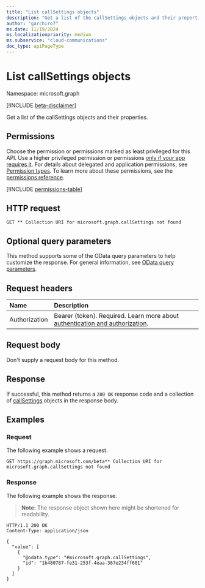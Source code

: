```yaml
---
title: "List callSettings objects"
description: "Get a list of the callSettings objects and their properties."
author: "garchiro7"
ms.date: 11/19/2024
ms.localizationpriority: medium
ms.subservice: "cloud-communications"
doc_type: apiPageType
---
```


# List callSettings objects

Namespace: microsoft.graph

[!INCLUDE [beta-disclaimer](../../includes/beta-disclaimer.md)]

Get a list of the callSettings objects and their properties.

## Permissions

Choose the permission or permissions marked as least privileged for this API. Use a higher privileged permission or permissions [only if your app requires it](/graph/permissions-overview#best-practices-for-using-microsoft-graph-permissions). For details about delegated and application permissions, see [Permission types](/graph/permissions-overview#permission-types). To learn more about these permissions, see the [permissions reference](/graph/permissions-reference).

<!-- {
  "blockType": "permissions",
  "name": "callsettings-list-permissions"
}
-->
[!INCLUDE [permissions-table](../includes/permissions/callsettings-list-permissions.md)]

## HTTP request

<!-- {
  "blockType": "ignored"
}
-->
``` http
GET ** Collection URI for microsoft.graph.callSettings not found
```

## Optional query parameters

This method supports some of the OData query parameters to help customize the response. For general information, see [OData query parameters](/graph/query-parameters).

## Request headers

|Name|Description|
|:---|:---|
|Authorization|Bearer {token}. Required. Learn more about [authentication and authorization](/graph/auth/auth-concepts).|

## Request body

Don't supply a request body for this method.

## Response

If successful, this method returns a `200 OK` response code and a collection of [callSettings](../resources/callsettings.md) objects in the response body.

## Examples

### Request

The following example shows a request.
<!-- {
  "blockType": "request",
  "name": "list_callsettings"
}
-->
``` http
GET https://graph.microsoft.com/beta** Collection URI for microsoft.graph.callSettings not found
```


### Response

The following example shows the response.
>**Note:** The response object shown here might be shortened for readability.
<!-- {
  "blockType": "response",
  "truncated": true,
  "@odata.type": "microsoft.graph.callSettings"
}
-->
``` http
HTTP/1.1 200 OK
Content-Type: application/json

{
  "value": [
    {
      "@odata.type": "#microsoft.graph.callSettings",
      "id": "1b480787-fe31-253f-4eaa-367e234ff601"
    }
  ]
}
```

